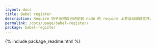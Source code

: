 ```yaml
---
layout: docs
title: Babel register
description: Require 钩子会把自己绑定到 node 的 require 上并自动编译文件。
permalink: /docs/usage/babel-register/
package: babel-register
---
```


{% include package_readme.html %}
